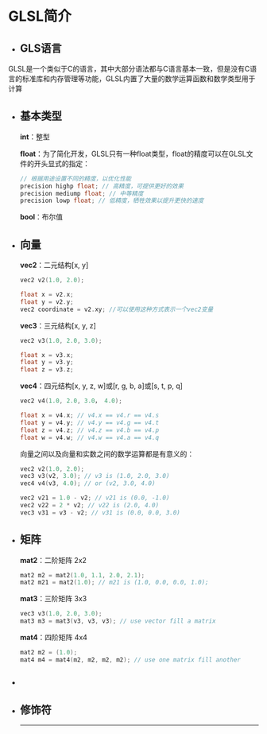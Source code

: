 # GLSL简介

- ## GLS语言
GLSL是一个类似于C的语言，其中大部分语法都与C语言基本一致，但是没有C语言的标准库和内存管理等功能，GLSL内置了大量的数学运算函数和数学类型用于计算

- ## 基本类型

    **int**：整型

    **float**：为了简化开发，GLSL只有一种float类型，float的精度可以在GLSL文件的开头显式的指定：
    ```C
    // 根据用途设置不同的精度，以优化性能
    precision highp float; // 高精度，可提供更好的效果
    precision mediump float; // 中等精度
    precision lowp float; // 低精度，牺牲效果以提升更快的速度
    ```

    **bool**：布尔值

- ## 向量

    **vec2**：二元结构[x, y]
    ```C
    vec2 v2(1.0, 2.0);

    float x = v2.x; 
    float y = v2.y;
    vec2 coordinate = v2.xy; //可以使用这种方式表示一个vec2变量
    ```
    **vec3**：三元结构[x, y, z]

    ```C
    vec2 v3(1.0, 2.0, 3.0);

    float x = v3.x;
    float y = v3.y;
    float z = v3.z;
    ```
    **vec4**：四元结构[x, y, z, w]或[r, g, b, a]或[s, t, p, q]

    ```C
    vec2 v4(1.0, 2.0, 3.0， 4.0);

    float x = v4.x; // v4.x == v4.r == v4.s
    float y = v4.y; // v4.y == v4.g == v4.t
    float z = v4.z; // v4.z == v4.b == v4.p
    float w = v4.w; // v4.w == v4.a == v4.q
    ```
    向量之间以及向量和实数之间的数学运算都是有意义的：
    ```C
    vec2 v2(1.0, 2.0);
    vec3 v3(v2, 3.0); // v3 is (1.0, 2.0, 3.0)
    vec4 v4(v3, 4.0); // or (v2, 3.0, 4.0)

    vec2 v21 = 1.0 - v2; // v21 is (0.0, -1.0)
    vec2 v22 = 2 * v2; // v22 is (2.0, 4.0)
    vec3 v31 = v3 - v2; // v31 is (0.0, 0.0, 3.0)
    ```

- ## 矩阵

    **mat2**：二阶矩阵 2x2
    ```C
    mat2 m2 = mat2(1.0, 1.1, 2.0, 2.1);
    mat2 m21 = mat2(1.0); // m21 is (1.0, 0.0, 0.0, 1.0);
    ```
    
    **mat3**：三阶矩阵 3x3
    ```C
    vec3 v3(1.0, 2.0, 3.0);
    mat3 m3 = mat3(v3, v3, v3); // use vector fill a matrix
    ```

    **mat4**：四阶矩阵 4x4
    ```C
    mat2 m2 = (1.0);
    mat4 m4 = mat4(m2, m2, m2, m2); // use one matrix fill another
    ```

- ## 

- ## 修饰符

    ****